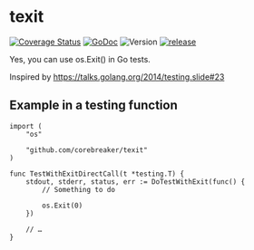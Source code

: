# texit
[![Coverage Status](https://coveralls.io/repos/github/corebreaker/texit/badge.svg?branch=master)](https://coveralls.io/github/corebreaker/texit?branch=master)
[![GoDoc](https://godoc.org/github.com/corebreaker/texit?status.svg)](https://godoc.org/github.com/corebreaker/texit)
![Version](https://img.shields.io/badge/version-1.0.0-green.svg)
[![release](https://img.shields.io/badge/release%20-v10.2-0077b3.svg?style=flat-square)](https://github.com/corebreaker/texit/releases)

Yes, you can use os.Exit() in Go tests.

Inspired by https://talks.golang.org/2014/testing.slide#23

## Example in a testing function

```golang
import (
	"os"

	"github.com/corebreaker/texit"
)

func TestWithExitDirectCall(t *testing.T) {
	stdout, stderr, status, err := DoTestWithExit(func() {
		// Something to do

		os.Exit(0)
	})

	// …
}
```
